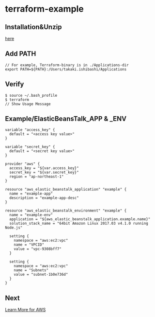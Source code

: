 # terraform-example

## Installation&Unzip
[here](git@github.com:takaki-ishibashi2/terraform-example.git)

## Add PATH
```
// For example, Terraform-binary is in ./Applications-dir
export PATH=${PATH}:/Users/takaki.ishibashi/Applications
```

## Verify
```
$ source ~/.bash_profile
$ terraform
// Show Usage Message
```

## Example/ElasticBeansTalk_APP & _ENV
```
variable "access_key" {
  default = "<access key value>"
}

variable "secret_key" {
  default = "<secret key value>"
}

provider "aws" {
  access_key = "${var.access_key}"
  secret_key = "${var.secret_key}"
  region = "ap-northeast-1"
}

resource "aws_elastic_beanstalk_application" "example" {
  name = "example-app"
  description = "example-app-desc"
}

resource "aws_elastic_beanstalk_environment" "example" {
  name = "example-env"
  application = "${aws_elastic_beanstalk_application.example.name}"
  solution_stack_name = "64bit Amazon Linux 2017.03 v4.1.0 running Node.js"

  setting {
    namespace = "aws:ec2:vpc"
    name = "VPCID"
    value = "vpc-9308bff7"
  }

  setting {
    namespace = "aws:ec2:vpc"
    name = "Subnets"
    value = "subnet-1b0e736d"
  }
}
```

## Next
[Learn More for AWS](https://www.terraform.io/docs/providers/aws/index.html)